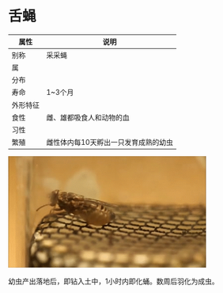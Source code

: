 # 舌蝇

|属性|说明|
| ---- | ---- |
| 别称| 采采蝇|
| 属||
| 分布||
| 寿命| 1~3个月|
| 外形特征||
| 食性| 雌、雄都吸食人和动物的血|
| 习性||
| 繁殖| 雌性体内每10天孵出一只发育成熟的幼虫|

![](01.gif)

幼虫产出落地后，即钻入土中，1小时内即化蛹。数周后羽化为成虫。
